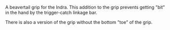 A beavertail grip for the Indra. This addition to the grip prevents getting "bit" in the hand by the trigger-catch linkage bar.

There is also a version of the grip without the bottom "toe" of the grip.
